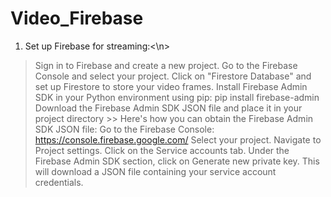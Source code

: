 # Video_Firebase

1. Set up Firebase for streaming:<\n>
>Sign in to Firebase and create a new project.</n>
>Go to the Firebase Console and select your project.</n>
>Click on "Firestore Database" and set up Firestore to store your video frames.
>Install Firebase Admin SDK in your Python environment using pip: pip install firebase-admin
>Download the Firebase Admin SDK JSON file and place it in your project directory 
        >> Here's how you can obtain the Firebase Admin SDK JSON file:
          Go to the Firebase Console: https://console.firebase.google.com/
          Select your project.
          Navigate to Project settings.
          Click on the Service accounts tab.
          Under the Firebase Admin SDK section, click on Generate new private key. This will download a JSON file containing your service account credentials.
